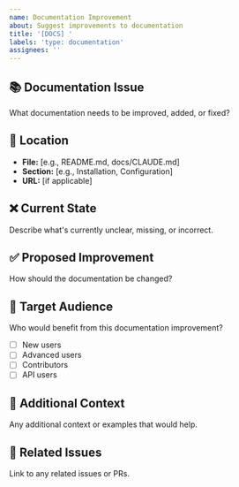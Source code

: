 ```yaml
---
name: Documentation Improvement
about: Suggest improvements to documentation
title: '[DOCS] '
labels: 'type: documentation'
assignees: ''
---
```


## 📚 Documentation Issue

What documentation needs to be improved, added, or fixed?

## 📍 Location

- **File:** [e.g., README.md, docs/CLAUDE.md]
- **Section:** [e.g., Installation, Configuration]
- **URL:** [if applicable]

## ❌ Current State

Describe what's currently unclear, missing, or incorrect.

## ✅ Proposed Improvement

How should the documentation be changed?

## 🎯 Target Audience

Who would benefit from this documentation improvement?
- [ ] New users
- [ ] Advanced users
- [ ] Contributors
- [ ] API users

## 📝 Additional Context

Any additional context or examples that would help.

## 🔗 Related Issues

Link to any related issues or PRs.
